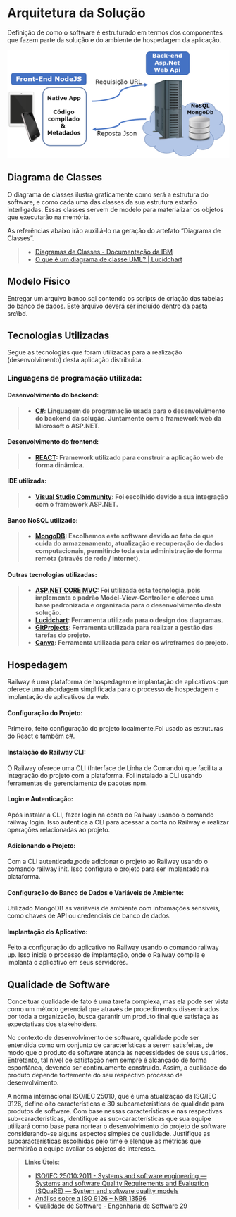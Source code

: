 # Arquitetura da Solução

Definição de como o software é estruturado em termos dos componentes que fazem parte da solução e do ambiente de hospedagem da aplicação.

<div align="center"><img src="https://github.com/ICEI-PUC-Minas-PMV-ADS/pmv-ads-2024-1-e4-proj-infra-t4-pmv-ads-2024-1-e4-proj-infra-t4-estoque/blob/main/docs/img/Arquitetura%20de%20solucao.png"/></div>

## Diagrama de Classes

O diagrama de classes ilustra graficamente como será a estrutura do software, e como cada uma das classes da sua estrutura estarão interligadas. Essas classes servem de modelo para materializar os objetos que executarão na memória.

As referências abaixo irão auxiliá-lo na geração do artefato “Diagrama de Classes”.

> - [Diagramas de Classes - Documentação da IBM](https://github.com/ICEI-PUC-Minas-PMV-ADS/pmv-ads-2024-1-e4-proj-infra-t4-pmv-ads-2024-1-e4-proj-infra-t4-estoque/blob/main/docs/DIAGRAMA%20DE%20CLASSES%20Diagrama.png)
> - [O que é um diagrama de classe UML? | Lucidchart](https://www.lucidchart.com/pages/pt/o-que-e-diagrama-de-classe-uml)

## Modelo Físico

Entregar um arquivo banco.sql contendo os scripts de criação das tabelas do banco de dados. Este arquivo deverá ser incluído dentro da pasta src\bd.

## Tecnologias Utilizadas
Segue as tecnologias que foram utilizadas para a realização (desenvolvimento) desta aplicação distribuída.

### Linguagens de programação utilizada:
#### Desenvolvimento do backend:
> - **[C#](https://learn.microsoft.com/pt-br/dotnet/csharp/tour-of-csharp/): Linguagem de programação usada para o desenvolvimento do backend da solução. Juntamente com o framework web da Microsoft o ASP.NET.**

#### Desenvolvimento do frontend:
> - **[REACT](https://react.dev/): Framework utilizado para construir a aplicação web de forma dinâmica.**

#### IDE utilizada:
> - **[Visual Studio Community](https://visualstudio.microsoft.com/pt-br/): Foi escolhido devido a sua integração com o framework ASP.NET.**

#### Banco NoSQL utilizado:
> - **[MongoDB](https://www.mongodb.com/pt-br): Escolhemos este software devido ao fato de que cuida do armazenamento, atualização e recuperação de dados computacionais, permitindo toda esta administração de forma remota (através de rede / internet).**

#### Outras tecnologias utilizadas:
> - **[ASP.NET CORE MVC](https://learn.microsoft.com/en-us/aspnet/core/mvc/overview?view=aspnetcore-7.0): Foi utilizada esta tecnologia, pois implementa o padrão Model-View-Controller e oferece uma base padronizada e organizada para o desenvolvimento desta solução.**
> - **[Lucidchart](https://www.lucidchart.com/pages/): Ferramenta utilizada para o design dos diagramas.**
> - **[GitProjects](https://github.com/ICEI-PUC-Minas-PMV-ADS/pmv-ads-2023-1-e2-proj-int-t2-mapeamento-consumo-energetico/projects?query=is%3Aopen): Ferramenta utilizada para realizar a gestão das tarefas do projeto.**
> - **[Canva](https://www.canva.com/): Ferramenta utilizada para criar os wireframes do projeto.**

## Hospedagem
Railway é uma plataforma de hospedagem e implantação de aplicativos que oferece uma abordagem simplificada para o processo de hospedagem e implantação de aplicativos da web. 

#### Configuração do Projeto:
Primeiro, feito  configuração do  projeto localmente.Foi usado as estruturas do  React e também c#.

#### Instalação do Railway CLI:
O Railway oferece uma CLI (Interface de Linha de Comando) que facilita a integração do  projeto com a plataforma. Foi  instalado  a CLI usando ferramentas de gerenciamento de pacotes npm.  

#### Login e Autenticação:
Após instalar a CLI, fazer login na  conta do Railway usando o comando railway login. Isso autentica a CLI para acessar a conta no Railway e realizar operações relacionadas ao projeto.

#### Adicionando o Projeto:
Com a CLI autenticada,pode adicionar o projeto ao Railway usando o comando railway init. Isso configura o projeto para ser implantado na plataforma.

#### Configuração do Banco de Dados e Variáveis de Ambiente:
Utilizado MongoDB as variáveis de ambiente com informações sensíveis, como chaves de API ou credenciais de banco de dados.

#### Implantação do Aplicativo:
Feito a  configuração do  aplicativo no Railway usando o comando railway up. Isso inicia o processo de implantação, onde o Railway compila e implanta o aplicativo em seus servidores.

## Qualidade de Software

Conceituar qualidade de fato é uma tarefa complexa, mas ela pode ser vista como um método gerencial que através de procedimentos disseminados por toda a organização, busca garantir um produto final que satisfaça às expectativas dos stakeholders.

No contexto de desenvolvimento de software, qualidade pode ser entendida como um conjunto de características a serem satisfeitas, de modo que o produto de software atenda às necessidades de seus usuários. Entretanto, tal nível de satisfação nem sempre é alcançado de forma espontânea, devendo ser continuamente construído. Assim, a qualidade do produto depende fortemente do seu respectivo processo de desenvolvimento.

A norma internacional ISO/IEC 25010, que é uma atualização da ISO/IEC 9126, define oito características e 30 subcaracterísticas de qualidade para produtos de software.
Com base nessas características e nas respectivas sub-características, identifique as sub-características que sua equipe utilizará como base para nortear o desenvolvimento do projeto de software considerando-se alguns aspectos simples de qualidade. Justifique as subcaracterísticas escolhidas pelo time e elenque as métricas que permitirão a equipe avaliar os objetos de interesse.

> **Links Úteis**:
>
> - [ISO/IEC 25010:2011 - Systems and software engineering — Systems and software Quality Requirements and Evaluation (SQuaRE) — System and software quality models](https://www.iso.org/standard/35733.html/)
> - [Análise sobre a ISO 9126 – NBR 13596](https://www.tiespecialistas.com.br/analise-sobre-iso-9126-nbr-13596/)
> - [Qualidade de Software - Engenharia de Software 29](https://www.devmedia.com.br/qualidade-de-software-engenharia-de-software-29/18209/)
